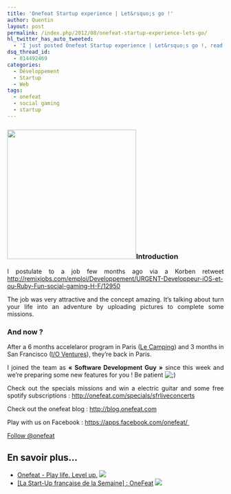 ```yaml
---
title: 'Onefeat Startup experience | Let&rsquo;s go !'
author: Quentin
layout: post
permalink: /index.php/2012/08/onefeat-startup-experience-lets-go/
hl_twitter_has_auto_tweeted:
  - 'I just posted Onefeat Startup experience | Let&rsquo;s go !, read it here: http://blog.quentinrousseau.fr/?p=434'
dsq_thread_id:
  - 814492469
categories:
  - Développement
  - Startup
  - Web
tags:
  - onefeat
  - social gaming
  - startup
---
```

### [<img class="size-medium wp-image-572 alignleft" title="Onefeat Logo" src="http://blog.quentinrousseau.fr/wp-content/uploads/2012/08/starbig-300x300.png" alt="" width="300" height="300" />][1]Introduction

<p style="text-align: justify;">
  I postulate to a job few months ago via a Korben retweet <a href="http://remixjobs.com/emploi/Developpement/URGENT-Developpeur-iOS-et-ou-Ruby-Fun-social-gaming-H-F/12950" target="_blank">http://remixjobs.com/emploi/Developpement/URGENT-Developpeur-iOS-et-ou-Ruby-Fun-social-gaming-H-F/12950</a>
</p>

<p style="text-align: justify;">
  The job was very attractive and the concept amazing. It&rsquo;s talking about turn your life into an adventure by uploading pictures to complete some missions.
</p>

<h3 style="text-align: justify;">
  And now ?
</h3>

<p style="text-align: justify;">
  After a 6 months accelelaror program in Paris (<a href="http://www.lecamping.org/" target="_blank">Le Camping</a>) and 3 months in San Francisco (<a href="http://www.ventures.io/" target="_blank">I/O Ventures</a>), they&rsquo;re back in Paris.
</p>

<p style="text-align: justify;">
  I joined the team as <strong>&laquo;&nbsp;Software Development Guy&nbsp;&raquo;</strong> since this week and we&rsquo;re preparing some new features for you ! Be patient <img src="http://blog.quentinrousseau.fr/wp-includes/images/smilies/icon_wink.gif" alt=";)" class="wp-smiley" />
</p>

<p style="text-align: justify;">
  Check out the specials missions and win a electric guitar and some free spotify subscriptions : <a href="http://onefeat.com/specials/sfrliveconcerts" target="_blank">http://onefeat.com/specials/sfrliveconcerts</a>
</p>

<p style="text-align: justify;">
  Check out the onefeat blog : <a href="http://blog.onefeat.com">http://blog.onefeat.com</a>
</p>

<p style="text-align: justify;">
  Play with us on Facebook : <a href="https://apps.facebook.com/onefeat/" target="_blank">https://apps.facebook.com/onefeat/ </a>
</p>

<a class="twitter-follow-button" href="https://twitter.com/onefeat" data-show-count="false">Follow @onefeat</a>  


## En savoir plus&#8230;

*   <a href="http://onefeat.com" title="Onefeat - Play life. Level up." rel="nofollow">Onefeat - Play life. Level up.</a> ![][2]
*   <a href="http://www.presse-citron.net/la-start-up-francaise-de-la-semaine-onefeat" title="[La Start-Up française de la Semaine] : OneFeat" rel="nofollow">[La Start-Up française de la Semaine] : OneFeat</a> ![][2]

 [1]: http://blog.quentinrousseau.fr/wp-content/uploads/2012/08/starbig.png
 [2]: http://blog.quentinrousseau.fr/wp-content/plugins/netblog/images/external-link-ltr-icon.png